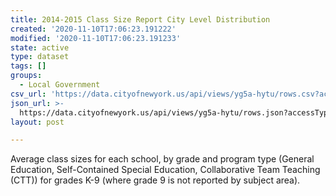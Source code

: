 ```yaml
---
title: 2014-2015 Class Size Report City Level Distribution
created: '2020-11-10T17:06:23.191222'
modified: '2020-11-10T17:06:23.191233'
state: active
type: dataset
tags: []
groups:
  - Local Government
csv_url: 'https://data.cityofnewyork.us/api/views/yg5a-hytu/rows.csv?accessType=DOWNLOAD'
json_url: >-
  https://data.cityofnewyork.us/api/views/yg5a-hytu/rows.json?accessType=DOWNLOAD
layout: post

---
```

Average class sizes for each school, by grade and program type (General Education, Self-Contained Special Education, Collaborative Team Teaching (CTT)) for grades K-9 (where grade 9 is not reported by subject area).
